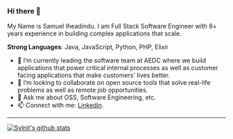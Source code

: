 ### Hi there 👋

My Name is Samuel Iheadindu. I am Full Stack Software Engineer with 8+ years experience in building complex applications that scale.

**Strong Languages**: Java, JavaScript, Python, PHP, Elixir
  
- 🔭 I’m currently leading the software team at AEDC where we build applications that power critical internal processes as well as customer facing applications that make customers' lives better.
- 👯 I’m looking to collaborate on open source tools that solve real-life problems as well as remote job opportunities.
- 💬 Ask me about OSS, Software Engineering, etc.
- 📫 Connect with me: [Linkedin](https://www.linkedin.com/in/samuel-iheadindu).

--------------

[![Sylnit's github stats](https://github-readme-stats.vercel.app/api?username=sylnit&show_icons=true&title_color=fff&icon_color=79ff97&text_color=9f9f9f&bg_color=151515)](https://github.com/sylnit/)
